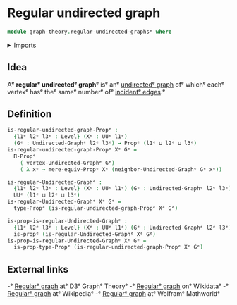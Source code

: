 # Regular undirected graph

```agda
module graph-theory.regular-undirected-graphsᵉ where
```

<details><summary>Imports</summary>

```agda
open import foundation.mere-equivalencesᵉ
open import foundation.propositionsᵉ
open import foundation.universe-levelsᵉ

open import graph-theory.neighbors-undirected-graphsᵉ
open import graph-theory.undirected-graphsᵉ
```

</details>

## Idea

Aᵉ **regularᵉ undirectedᵉ graph**ᵉ isᵉ anᵉ
[undirectedᵉ graph](graph-theory.undirected-graphs.mdᵉ) ofᵉ whichᵉ eachᵉ vertexᵉ hasᵉ
theᵉ sameᵉ numberᵉ ofᵉ
[incidentᵉ edges](graph-theory.neighbors-undirected-graphs.md).ᵉ

## Definition

```agda
is-regular-undirected-graph-Propᵉ :
  {l1ᵉ l2ᵉ l3ᵉ : Level} (Xᵉ : UUᵉ l1ᵉ)
  (Gᵉ : Undirected-Graphᵉ l2ᵉ l3ᵉ) → Propᵉ (l1ᵉ ⊔ l2ᵉ ⊔ l3ᵉ)
is-regular-undirected-graph-Propᵉ Xᵉ Gᵉ =
  Π-Propᵉ
    ( vertex-Undirected-Graphᵉ Gᵉ)
    ( λ xᵉ → mere-equiv-Propᵉ Xᵉ (neighbor-Undirected-Graphᵉ Gᵉ xᵉ))

is-regular-Undirected-Graphᵉ :
  {l1ᵉ l2ᵉ l3ᵉ : Level} (Xᵉ : UUᵉ l1ᵉ) (Gᵉ : Undirected-Graphᵉ l2ᵉ l3ᵉ) →
  UUᵉ (l1ᵉ ⊔ l2ᵉ ⊔ l3ᵉ)
is-regular-Undirected-Graphᵉ Xᵉ Gᵉ =
  type-Propᵉ (is-regular-undirected-graph-Propᵉ Xᵉ Gᵉ)

is-prop-is-regular-Undirected-Graphᵉ :
  {l1ᵉ l2ᵉ l3ᵉ : Level} (Xᵉ : UUᵉ l1ᵉ) (Gᵉ : Undirected-Graphᵉ l2ᵉ l3ᵉ) →
  is-propᵉ (is-regular-Undirected-Graphᵉ Xᵉ Gᵉ)
is-prop-is-regular-Undirected-Graphᵉ Xᵉ Gᵉ =
  is-prop-type-Propᵉ (is-regular-undirected-graph-Propᵉ Xᵉ Gᵉ)
```

## External links

-ᵉ [Regularᵉ graph](https://d3gt.com/unit.html?regular-graphᵉ) atᵉ D3ᵉ Graphᵉ Theoryᵉ
-ᵉ [Regularᵉ graph](https://www.wikidata.org/entity/Q826467ᵉ) onᵉ Wikidataᵉ
-ᵉ [Regularᵉ graph](https://en.wikipedia.org/wiki/Regular_graphᵉ) atᵉ Wikipediaᵉ
-ᵉ [Regularᵉ graph](https://mathworld.wolfram.com/RegularGraph.htmlᵉ) atᵉ Wolframᵉ
  Mathworldᵉ